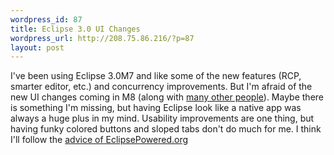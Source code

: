 ```yaml
--- 
wordpress_id: 87
title: Eclipse 3.0 UI Changes
wordpress_url: http://208.75.86.216/?p=87
layout: post
---
```

I've been using Eclipse 3.0M7 and like some of the new features (RCP, smarter editor, etc.) and concurrency improvements. But I'm afraid of the new UI changes coming in M8 (along with <a href="https://bugs.eclipse.org/bugs/show_bug.cgi?id=37997">many other people</a>). Maybe there is something I'm missing, but having Eclipse look like a native app was always a huge plus in my mind. Usability improvements are one thing, but having funky colored buttons and sloped tabs don't do much for me. I think I'll follow the <a href="http://www.eclipsepowered.org/archives/000028.html">advice of EclipsePowered.org</a>
